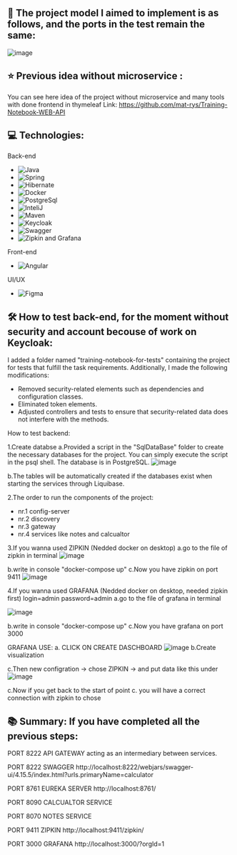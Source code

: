 
## **🚀 The project model I aimed to implement is as follows, and the ports in the test remain the same:**
![image](https://github.com/softwarehutpl/java-is-23-mr/assets/98847639/b334bb03-0166-4de2-a15e-dab975d6e9d6)

## **⭐ Previous idea without microservice :**
You can see here idea of the project without microservice and many tools with done frontend in thymeleaf
Link:  https://github.com/mat-rys/Training-Notebook-WEB-API

## **💻 Technologies:**
Back-end
* ![Java](https://img.shields.io/badge/-Java-007396?style=flat-square&logo=java&logoColor=white)
* ![Spring](https://img.shields.io/badge/-Spring-6DB33F?style=flat-square&logo=spring&logoColor=white)
* ![Hibernate](https://img.shields.io/badge/-Hibernate-59666C?style=flat-square&logo=hibernate&logoColor=white)
* ![Docker](https://img.shields.io/badge/-Docker-2496ED?style=flat-square&logo=docker&logoColor=white)
* ![PostgreSql](https://img.shields.io/badge/-PostgreSQL-4169E1?style=flat-square&logo=postgresql&logoColor=white)
* ![InteliJ](https://img.shields.io/badge/-IntelliJ%20IDEA-000000?style=flat-square&logo=intellij-idea&logoColor=white)
* ![Maven](https://img.shields.io/badge/-Maven-C71A36?style=flat-square&logo=apache-maven&logoColor=white)
* ![Keycloak](https://img.shields.io/badge/-Keycloak-005571?style=flat-square&logo=keycloak&logoColor=white)
* ![Swagger](https://img.shields.io/badge/-Swagger-85EA2D?style=flat-square&logo=swagger&logoColor=black)
* ![Zipkin and Grafana](https://img.shields.io/badge/-Zipkin%20%26%20Grafana-FFCA28?style=flat-square&logo=grafana&logoColor=black)

Front-end
* ![Angular](https://img.shields.io/badge/-Angular-DD0031?style=flat-square&logo=angular&logoColor=white)

UI/UX
* ![Figma](https://img.shields.io/badge/-Figma-F24E1E?style=flat-square&logo=figma&logoColor=white)


## **🛠️ How to test back-end, for the moment without security and account becouse of work on Keycloak:**

I added a folder named "training-notebook-for-tests" containing the project for tests that fulfill the task requirements. Additionally, I made the following modifications:
* Removed security-related elements such as dependencies and configuration classes.
* Eliminated token elements.
* Adjusted controllers and tests to ensure that security-related data does not interfere with the methods.

How to test backend:

1.Create databse 
a.Provided a script in the "SqlDataBase" folder to create the necessary databases for the project. You can simply execute the script in the psql shell. The database is in PostgreSQL.
![image](https://github.com/softwarehutpl/java-is-23-mr/assets/98847639/36fe8b3e-c5b7-438b-bd67-11645ede6e1a)

b.The tables will be automatically created if the databases exist when starting the services through Liquibase.

2.The order to run the components of the project:
* nr.1 config-server
* nr.2 discovery
* nr.3 gateway
* nr.4 services like notes and calcualtor

3.If you wanna used ZIPKIN (Nedded docker on desktop)
a.go to the file of zipkin in terminal
![image](https://github.com/softwarehutpl/java-is-23-mr/assets/98847639/08077622-f2ac-4aee-8bfb-7c60d47128b8)

b.write in console "docker-compose up"
c.Now you have zipkin on port 9411
![image](https://github.com/softwarehutpl/java-is-23-mr/assets/98847639/3a89ded1-9d21-4a3c-8ac5-b60aa0c50a37)


4.If you wanna used GRAFANA (Nedded docker on desktop, needed zipkin first) login=admin password=admin
a.go to the file of grafana in terminal

![image](https://github.com/softwarehutpl/java-is-23-mr/assets/98847639/2c61f517-57d2-4b28-b4b9-cb40d2f6ebaf)

b.write in console "docker-compose up"
c.Now you have grafana on port 3000

GRAFANA USE:
a. CLICK ON CREATE DASCHBOARD
![image](https://github.com/softwarehutpl/java-is-23-mr/assets/98847639/ec20f66d-8687-462b-91e9-3d6d0974fde8)
b.Create visualization

c.Then new configration -> chose ZIPKIN -> and put data like this under 
![image](https://github.com/softwarehutpl/java-is-23-mr/assets/98847639/776acafb-1b5b-44da-a651-625f5765f38e)

c.Now if you get back to the start of point c. you will have a correct connection with zipkin to chose 





## **📚 Summary: If you have completed all the previous steps:**

PORT 8222 API GATEWAY acting as an intermediary between services.

PORT 8222 SWAGGER  http://localhost:8222/webjars/swagger-ui/4.15.5/index.html?urls.primaryName=calculator

PORT 8761 EUREKA SERVER http://localhost:8761/

PORT 8090 CALCUALTOR SERVICE

PORT 8070 NOTES SERVICE

PORT 9411 ZIPKIN  http://localhost:9411/zipkin/

PORT 3000 GRAFANA http://localhost:3000/?orgId=1

